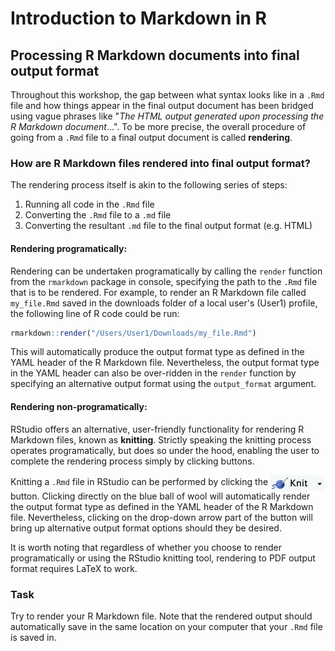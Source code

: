 # Introduction to Markdown in R

## Processing R Markdown documents into final output format

Throughout this workshop, the gap between what syntax looks like in a `.Rmd` file and how things appear in the final output document has been bridged using vague phrases like "*The HTML output generated upon processing the R Markdown document*...". To be more precise, the overall procedure of going from a `.Rmd` file to a final output document is called **rendering**.

### How are R Markdown files rendered into final output format?

The rendering process itself is akin to the following series of steps:

1. Running all code in the `.Rmd` file
2. Converting the `.Rmd` file to a `.md` file
3. Converting the resultant `.md` file to the final output format (e.g. HTML)

#### Rendering programatically:

Rendering can be undertaken programatically by calling the `render` function from the `rmarkdown` package in console, specifying the path to the `.Rmd` file that is to be rendered. For example, to render an R Markdown file called `my_file.Rmd` saved in the downloads folder of a local user's (User1) profile, the following line of R code could be run:

```r
rmarkdown::render("/Users/User1/Downloads/my_file.Rmd")
```

This will automatically produce the output format type as defined in the YAML header of the R Markdown file. Nevertheless, the output format type in the YAML header can also be over-ridden in the `render` function by specifying an alternative output format using the `output_format` argument.

#### Rendering non-programatically:

RStudio offers an alternative, user-friendly functionality for rendering R Markdown files, known as **knitting**. Strictly speaking the knitting process operates programatically, but does so under the hood, enabling the user to complete the rendering process simply by clicking buttons.

Knitting a `.Rmd` file in RStudio can be performed by clicking the <img src = "Embedded_Display_Items/knit_button.png" alt = "knit button" height = "25" style = "vertical-align:middle;"> button. Clicking directly on the blue ball of wool will automatically render the output format type as defined in the YAML header of the R Markdown file. Nevertheless, clicking on the drop-down arrow part of the button will bring up alternative output format options should they be desired. 

It is worth noting that regardless of whether you choose to render programatically or using the RStudio knitting tool, rendering to PDF output format requires LaTeX to work.

### Task

Try to render your R Markdown file. Note that the rendered output should automatically save in the same location on your computer that your `.Rmd` file is saved in.


